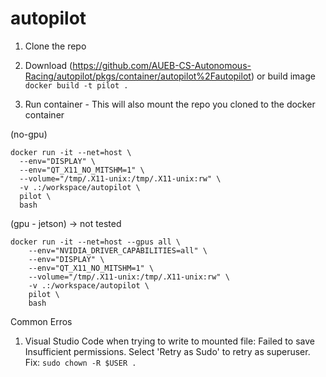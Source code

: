 # autopilot

1. Clone the repo

3. Download (https://github.com/AUEB-CS-Autonomous-Racing/autopilot/pkgs/container/autopilot%2Fautopilot) or build image
  ```docker build -t pilot .```

4. Run container - This will also mount the repo you cloned to the docker container

  (no-gpu)
  ```
  docker run -it --net=host \
    --env="DISPLAY" \
    --env="QT_X11_NO_MITSHM=1" \
    --volume="/tmp/.X11-unix:/tmp/.X11-unix:rw" \
    -v .:/workspace/autopilot \
    pilot \
    bash
  ```

(gpu - jetson) -> not tested
  ```
  docker run -it --net=host --gpus all \
      --env="NVIDIA_DRIVER_CAPABILITIES=all" \
      --env="DISPLAY" \
      --env="QT_X11_NO_MITSHM=1" \
      --volume="/tmp/.X11-unix:/tmp/.X11-unix:rw" \
      -v .:/workspace/autopilot \
      pilot \
      bash
  ```


Common Erros
1. Visual Studio Code when trying to write to mounted file:
  Failed to save Insufficient permissions. Select 'Retry as Sudo' to retry as superuser.
  Fix:
  ```sudo chown -R $USER .```
